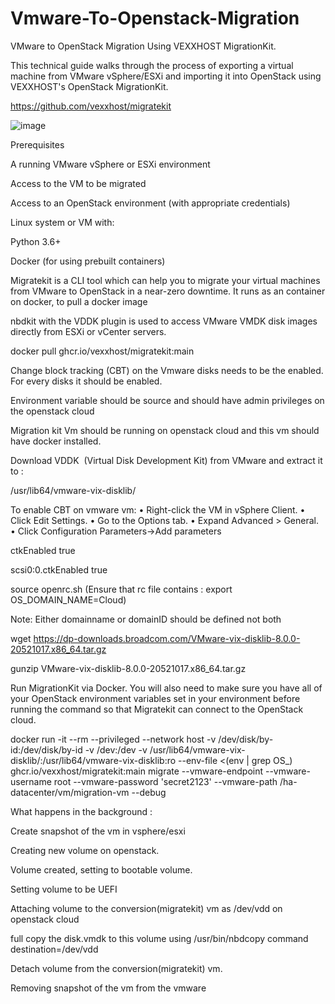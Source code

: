 # Vmware-To-Openstack-Migration

VMware to OpenStack Migration Using VEXXHOST MigrationKit.

This technical guide walks through the process of exporting a virtual machine from VMware vSphere/ESXi and importing it into OpenStack using VEXXHOST's OpenStack MigrationKit.

https://github.com/vexxhost/migratekit


![image](https://github.com/user-attachments/assets/4db67035-eb23-44eb-bee5-84d015f6a201)

Prerequisites

A running VMware vSphere or ESXi environment

Access to the VM to be migrated

Access to an OpenStack environment (with appropriate credentials)

Linux system or VM with:

Python 3.6+

Docker (for using prebuilt containers)

Migratekit is a CLI tool which can help you to migrate your virtual machines from VMware to OpenStack in a near-zero downtime. It runs as an container on docker, to pull a docker image 

nbdkit with the VDDK plugin is used to access VMware VMDK disk images directly from ESXi or vCenter servers. 

docker pull ghcr.io/vexxhost/migratekit:main

Change block tracking (CBT) on the Vmware disks needs to be the enabled. For every disks it should be enabled.

Environment variable should be source and should have admin privileges on the openstack cloud

Migration kit Vm should be running on openstack cloud and this vm should have docker installed. 

Download VDDK  (Virtual Disk Development Kit) from VMware and extract it to :

/usr/lib64/vmware-vix-disklib/

To enable CBT on vmware vm:
•	Right-click the VM in vSphere Client.
•	Click Edit Settings.
•	Go to the Options tab.
•	Expand Advanced > General.
•	Click Configuration Parameters->Add parameters

ctkEnabled true

scsi0:0.ctkEnabled true

source openrc.sh (Ensure that rc file contains : export OS_DOMAIN_NAME=Cloud)

Note: Either domainname or domainID should be defined not both

wget https://dp-downloads.broadcom.com/VMware-vix-disklib-8.0.0-20521017.x86_64.tar.gz

gunzip VMware-vix-disklib-8.0.0-20521017.x86_64.tar.gz

Run MigrationKit via Docker. You will also need to make sure you have all of your OpenStack environment variables set in your environment before running the command so that Migratekit can connect to the OpenStack cloud.

docker run -it --rm --privileged   --network host -v /dev/disk/by-id:/dev/disk/by-id  -v /dev:/dev   -v /usr/lib64/vmware-vix-disklib/:/usr/lib64/vmware-vix-disklib:ro   --env-file <(env | grep OS_)   ghcr.io/vexxhost/migratekit:main   migrate    --vmware-endpoint <ip address> --vmware-username root --vmware-password 'secret2123'   --vmware-path /ha-datacenter/vm/migration-vm --debug

What happens in the background :

Create snapshot of the vm in vsphere/esxi

Creating new volume on openstack.

Volume created, setting to bootable volume.

Setting volume to be UEFI

Attaching volume to the conversion(migratekit) vm as /dev/vdd on openstack cloud 

full copy the disk.vmdk to this volume using /usr/bin/nbdcopy command  destination=/dev/vdd

Detach volume from the conversion(migratekit) vm. 

Removing snapshot of the vm from the vmware 

